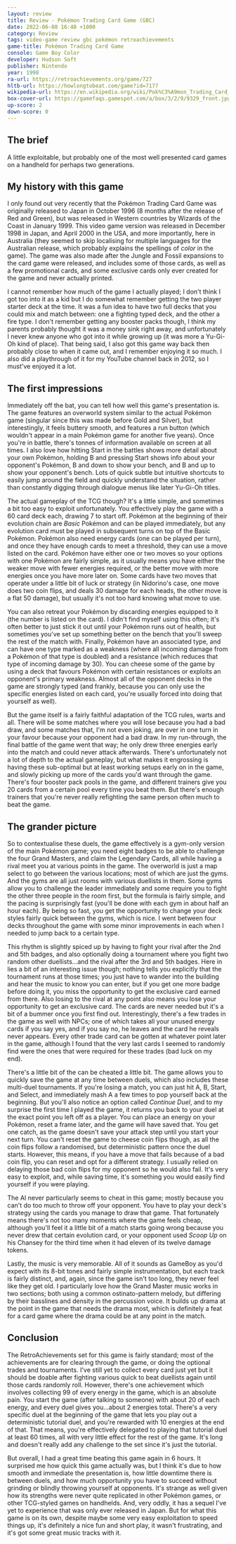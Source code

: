 ```yaml
---
layout: review
title: Review - Pokémon Trading Card Game (GBC)
date: 2022-06-08 16:40 +1000
category: Review
tags: video-game review gbc pokémon retroachievements
game-title: Pokémon Trading Card Game
console: Game Boy Color
developer: Hudson Soft
publisher: Nintendo
year: 1998
ra-url: https://retroachievements.org/game/727
hltb-url: https://howlongtobeat.com/game?id=7177
wikipedia-url: https://en.wikipedia.org/wiki/Pok%C3%A9mon_Trading_Card_Game_(video_game)
box-cover-url: https://gamefaqs.gamespot.com/a/box/3/2/9/9329_front.jpg
up-score: 2
down-score: 0
---
```

## The brief
A little exploitable, but probably one of the most well presented card games on a handheld for perhaps two generations.

## My history with this game
I only found out very recently that the Pokémon Trading Card Game was originally released to Japan in October 1996 (8 months after the release of Red and Green), but was released in Western countries by Wizards of the Coast in January 1999. This video game version was released in December 1998 in Japan, and April 2000 in the USA, and more importantly, here in Australia (they seemed to skip localising for multiple languages for the Australian release, which probably explains the spellings of _color_ in the game). The game was also made after the Jungle and Fossil expansions to the card game were released, and includes some of those cards, as well as a few promotional cards, and some exclusive cards only ever created for the game and never actually printed.

I cannot remember how much of the game I actually played; I don't think I got too into it as a kid but I do somewhat remember getting the two player starter deck at the time. It was a fun idea to have two full decks that you could mix and match between: one a fighting typed deck, and the other a fire type. I don't remember getting any booster packs though, I think my parents probably thought it was a money sink right away, and unfortunately I never knew anyone who got into it while growing up (it was more a Yu-Gi-Oh kind of place). That being said, I also got this game way back then probably close to when it came out, and I remember enjoying it so much. I also did a playthrough of it for my YouTube channel back in 2012, so I must've enjoyed it a lot.

## The first impressions
Immediately off the bat, you can tell how well this game's presentation is. The game features an overworld system similar to the actual Pokémon game (singular since this was made before Gold and Silver), but interestingly, it feels buttery smooth, and features a run button (which wouldn't appear in a main Pokémon game for another five years). Once you're in battle, there's tonnes of information available on screen at all times. I also love how hitting Start in the battles shows more detail about your own Pokémon, holding B and pressing Start shows info about your opponent's Pokémon, B and down to show your bench, and B and up to show your opponent's bench. Lots of quick subtle but intuitive shortcuts to easily jump around the field and quickly understand the situation, rather than constantly digging through dialogue menus like later Yu-Gi-Oh titles.

The actual gameplay of the TCG though? It's a little simple, and sometimes a bit too easy to exploit unfortunately. You effectively play the game with a 60 card deck each, drawing 7 to start off. Pokémon at the beginning of their evolution chain are _Basic_ Pokémon and can be played immediately, but any evolution card must be played in subsequent turns on top of the Basic Pokémon. Pokémon also need energy cards (one can be played per turn), and once they have enough cards to meet a threshold, they can use a move listed on the card. Pokémon have either one or two moves so your options with one Pokémon are fairly simple, as it usually means you have either the weaker move with fewer energies required, or the better move with more energies once you have more later on. Some cards have two moves that operate under a little bit of luck or strategy (in Nidorino's case, one move does two coin flips, and deals 30 damage for each heads, the other move is a flat 50 damage), but usually it's not too hard knowing what move to use.

You can also retreat your Pokémon by discarding energies equipped to it (the number is listed on the card). I didn't find myself using this often; it's often better to just stick it out until your Pokémon runs out of health, but sometimes you've set up something better on the bench that you'll sweep the rest of the match with. Finally, Pokémon have an associated type, and can have one type marked as a weakness (where all incoming damage from a Pokémon of that type is doubled) and a resistance (which reduces that type of incoming damage by 30). You can cheese some of the game by using a deck that favours Pokémon with certain resistances or exploits an opponent's primary weakness. Almost all of the opponent decks in the game are strongly typed (and frankly, because you can only use the specific energies listed on each card, you're usually forced into doing that yourself as well).

But the game itself is a fairly faithful adaptation of the TCG rules, warts and all. There will be some matches where you will lose because you had a bad draw, and some matches that, I'm not even joking, are over in one turn in your favour because your opponent had a bad draw. In my run-through, the final battle of the game went that way; he only drew three energies early into the match and could never attack afterwards. There's unfortunately not a lot of depth to the actual gameplay, but what makes it engrossing is having these sub-optimal but at least working setups early on in the game, and slowly picking up more of the cards you'd want through the game. There's four booster pack pools in the game, and different trainers give you 20 cards from a certain pool every time you beat them. But there's enough trainers that you're never really refighting the same person often much to beat the game.

## The grander picture
So to contextualise these duels, the game effectively is a gym-only version of the main Pokémon game; you need eight badges to be able to challenge the four Grand Masters, and claim the Legendary Cards, all while having a rival meet you at various points in the game. The overworld is just a map select to go between the various locations; most of which are just the gyms. And the gyms are all just rooms with various duellists in them. Some gyms allow you to challenge the leader immediately and some require you to fight the other three people in the room first, but the formula is fairly simple, and the pacing is surprisingly fast (you'll be done with each gym in about half an hour each). By being so fast, you get the opportunity to change your deck styles fairly quick between the gyms, which is nice. I went between four decks throughout the game with some minor improvements in each when I needed to jump back to a certain type.

This rhythm is slightly spiced up by having to fight your rival after the 2nd and 5th badges, and also optionally doing a tournament where you fight two random other duellists...and the rival after the 3rd and 5th badges. Here in lies a bit of an interesting issue though; nothing tells you explicitly that the tournament runs at those times; you just have to wander into the building and hear the music to know you can enter, but if you get one more badge before doing it, you miss the opportunity to get the exclusive card earned from there. Also losing to the rival at any point also means you lose your opportunity to get an exclusive card. The cards are never needed but it's a bit of a bummer once you first find out. Interestingly, there's a few trades in the game as well with NPCs; one of which takes all your unused energy cards if you say yes, and if you say no, he leaves and the card he reveals never appears. Every other trade card can be gotten at whatever point later in the game, although I found that the very last cards I seemed to randomly find were the ones that were required for these trades (bad luck on my end).

There's a little bit of the can be cheated a little bit. The game allows you to quickly save the game at any time between duels, which also includes these multi-duel tournaments. If you're losing a match, you can just hit A, B, Start, and Select, and immediately mash A a few times to pop yourself back at the beginning. But you'll also notice an option called _Continue Duel_, and to my surprise the first time I played the game, it returns you back to your duel at the exact point you left off as a player. You can place an energy on your Pokémon, reset a frame later, and the game will have saved that. You get one catch, as the game doesn't save your attack step until you start your next turn. You can't reset the game to cheese coin flips though, as all the coin flips follow a randomised, but deterministic pattern once the duel starts. However, this means, if you have a move that fails because of a bad coin flip, you can reset and opt for a different strategy. I usually relied on delaying those bad coin flips for my opponent so he would also fail. It's very easy to exploit, and, while saving time, it's something you would easily find yourself if you were playing.

The AI never particularly seems to cheat in this game; mostly because you can't do too much to throw off your opponent. You have to play your deck's strategy using the cards you manage to draw that game. That fortunately means there's not too many moments where the game feels cheap, although you'll feel it a little bit of a match starts going wrong because you never drew that certain evolution card, or your opponent used _Scoop Up_ on his Chansey for the third time when it had eleven of its twelve damage tokens.

Lastly, the music is very memorable. All of it sounds as GameBoy as you'd expect with its 8-bit tones and fairly simple instrumentation, but each track is fairly distinct, and, again, since the game isn't too long, they never feel like they get old. I particularly love how the Grand Master music works in two sections; both using a common ostinato-pattern melody, but differing by their basslines and density in the percussion voice. It builds up drama at the point in the game that needs the drama most, which is definitely a feat for a card game where the drama could be at any point in the match.

## Conclusion
The RetroAchievements set for this game is fairly standard; most of the achievements are for clearing through the game, or doing the optional trades and tournaments. I've still yet to collect every card just yet but it should be doable after fighting various quick to beat duellists again until those cards randomly roll. However, there's one achievement which involves collecting 99 of every energy in the game, which is an absolute pain. You start the game (after talking to someone) with about 20 of each energy, and every duel gives you...about 2 energies total. There's a very specific duel at the beginning of the game that lets you play out a deterministic tutorial duel, and you're rewarded with 10 energies at the end of that. That means, you're effectively delegated to playing that tutorial duel at least 60 times, all with very little effect for the rest of the game. It's long and doesn't really add any challenge to the set since it's just the tutorial.

But overall, I had a great time beating this game again in 6 hours. It surprised me how quick this game actually was, but I think it's due to how smooth and immediate the presentation is, how little downtime there is between duels, and how much opportunity you have to succeed without grinding or blindly throwing yourself at opponents. It's strange as well given how its strengths were never quite replicated in other Pokémon games, or other TCG-styled games on handhelds. And, very oddly, it has a sequel I've yet to experience that was only ever released in Japan. But for what this game is on its own, despite maybe some very easy exploitation to speed things up, it's definitely a nice fun and short play, it wasn't frustrating, and it's got some great music tracks with it.